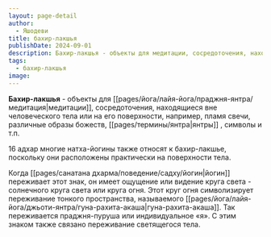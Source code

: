 ```yaml
---
layout: page-detail
author:
  - Яшодеви
title: бахир-лакшья
publishDate: 2024-09-01
description: Бахир-лакшья - объекты для медитации, сосредоточения, находящиеся вне человеческого тела или на его поверхности, например, пламя свечи, различные образы божеств, янтры, символы и т.п.
tags:
  - бахир-лакшья
image:
---
```

**Бахир-лакшья** - объекты для [[pages/йога/лайя-йога/праджня-янтра/медитация|медитации]], сосредоточения, находящиеся вне человеческого тела или на его поверхности, например, пламя свечи, различные образы божеств, [[pages/термины/янтра|янтры]] , символы и т.п. 

16 адхар многие натха-йогины также относят к бахир-лакшье, поскольку они расположены практически на поверхности тела.

Когда [[pages/санатана дхарма/поведение/садху/йогин|йогин]] переживает этот знак, он имеет ощущение или видение круга света - солнечного круга света или круга огня. Этот круг огня символизирует переживание тонкого пространства, называемого [[pages/йога/лайя-йога/джьоти-янтра/гуна-рахита-акаша|гуна-рахита-акаша]]. Так переживается праджня-пуруша или индивидуальное «я». С этим знаком также связано переживание светящегося тела.

